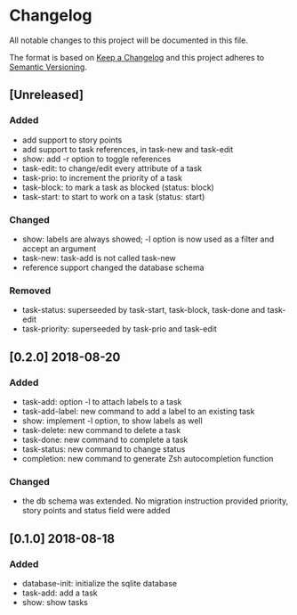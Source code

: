 # Changelog
All notable changes to this project will be documented in this file.

The format is based on [Keep a Changelog](http://keepachangelog.com/en/1.0.0/)
and this project adheres to [Semantic Versioning](http://semver.org/spec/v2.0.0.html).

## [Unreleased]
### Added
- add support to story points
- add support to task references, in task-new and task-edit
- show: add -r option to toggle references 
- task-edit: to change/edit every attribute of a task
- task-prio: to increment the priority of a task
- task-block: to mark a task as blocked (status: block)
- task-start: to start to work on a task (status: start)

### Changed
- show: labels are always showed; -l option is now used as a filter and accept an argument
- task-new: task-add is not called task-new
- reference support changed the database schema

### Removed
- task-status: superseeded by task-start, task-block, task-done and task-edit
- task-priority: superseeded by task-prio and task-edit

## [0.2.0] 2018-08-20
### Added
- task-add: option -l to attach labels to a task
- task-add-label: new command to add a label to an existing task
- show: implement -l option, to show labels as well
- task-delete: new command to delete a task
- task-done: new command to complete a task
- task-status: new command to change status
- completion: new command to generate Zsh autocompletion function

### Changed
- the db schema was extended. No migration instruction provided
  priority, story points and status field were added

## [0.1.0] 2018-08-18
### Added
- database-init: initialize the sqlite database
- task-add: add a task
- show: show tasks
